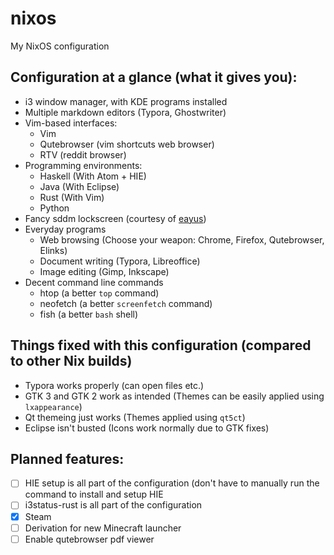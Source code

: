 # nixos
My NixOS configuration

## Configuration at a glance (what it gives you):
  - i3 window manager, with KDE programs installed
  - Multiple markdown editors (Typora, Ghostwriter)
  - Vim-based interfaces:
    - Vim
    - Qutebrowser (vim shortcuts web browser)
    - RTV (reddit browser)
  - Programming environments:
    - Haskell (With Atom + HIE)
    - Java (With Eclipse) 
    - Rust (With Vim)
    - Python
  - Fancy sddm lockscreen (courtesy of [eayus](https://github.com/eayus/sddm-theme-clairvoyance))
  - Everyday programs
    - Web browsing (Choose your weapon: Chrome, Firefox, Qutebrowser, Elinks)
    - Document writing (Typora, Libreoffice)
    - Image editing (Gimp, Inkscape)
  - Decent command line commands
    - htop (a better `top` command)
    - neofetch (a better `screenfetch` command)
    - fish (a better `bash` shell)

## Things fixed with this configuration (compared to other Nix builds)
  - Typora works properly (can open files etc.)
  - GTK 3 and GTK 2 work as intended (Themes can be easily applied using `lxappearance`)
  - Qt themeing just works (Themes applied using `qt5ct`)
  - Eclipse isn't busted (Icons work normally due to GTK fixes)

## Planned features:
  - [ ] HIE setup is all part of the configuration (don't have to manually run the command to install and setup HIE
  - [ ] i3status-rust is all part of the configuration
  - [x] Steam
  - [ ] Derivation for new Minecraft launcher
  - [ ] Enable qutebrowser pdf viewer
